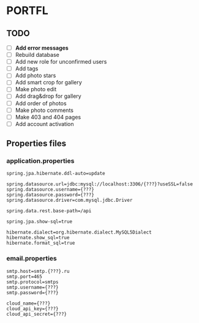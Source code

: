 # PORTFL

## TODO

- [ ] __Add error messages__
- [ ] Rebuild database
- [ ] Add new role for unconfirmed users
- [ ] Add tags
- [ ] Add photo stars
- [ ] Add smart crop for gallery
- [ ] Make photo edit
- [ ] Add drag&drop for gallery
- [ ] Add order of photos
- [ ] Make photo comments
- [ ] Make 403 and 404 pages
- [ ] Add account activation

## Properties files

### application.properties

    spring.jpa.hibernate.ddl-auto=update
    
    spring.datasource.url=jdbc:mysql://localhost:3306/{???}?useSSL=false
    spring.datasource.username={???}
    spring.datasource.password={???}
    spring.datasource.driver=com.mysql.jdbc.Driver
    
    spring.data.rest.base-path=/api
    
    spring.jpa.show-sql=true
    
    hibernate.dialect=org.hibernate.dialect.MySQL5Dialect
    hibernate.show_sql=true
    hibernate.format_sql=true


### email.properties

    smtp.host=smtp.{???}.ru
    smtp.port=465
    smtp.protocol=smtps
    smtp.username={???}
    smtp.password={???}
    
    cloud_name={???}
    cloud_api_key={???}
    cloud_api_secret={???}